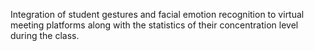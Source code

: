 Integration of student gestures and facial emotion recognition to virtual meeting platforms along with the statistics of their concentration level during the class. 
